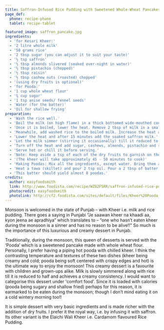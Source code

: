 ```yaml
---
title: Saffron-Infused Rice Pudding with Sweetened Whole-Wheat Pancakes
page_def:
  phone: recipe-phone
  tablet: recipe-tablet

featured_image: saffron_pancake.jpg
ingredients:
  - 'for Kesari Kheer:'
  - '2 litre whole milk'
  - '50 grams rice'
  - '2 tbsp sugar (you can adjust it to suit your taste)'
  - '½ tsp saffron'
  - '½ tbsp almonds slivered (soaked over-night in water)'
  - '½ tbsp pistachio (chopped)'
  - '½ tbsp raisin'
  - '½ tbsp cashew nuts (roasted) chopped'
  - '(using dry fruits is optional)'
  - 'for Pooda:'
  - '1 cup whole wheat flour'
  - '¾ cup sugar'
  - '1 tsp anise seeds/ fennel seeds'
  - 'Water (for the batter)'
  - 'Oil for shallow frying'
preparation:
  - 'Wash the rice well.'
  - 'Boil the milk (on high flame) in a thick bottomed wide-mouthed container stirring it continuously so that it does not burn at the bottom.'
  - 'Once it is boiled, lower the heat. Remove 2 tbsp of milk in a small cup and add saffron to it. Let it soak at least for 10-15 minutes.'
  - 'Meanwhile, add washed rice to the boiled milk. Increase the heat again and keep stirring it till the milk starts to boil again.'
  - 'Lower the heat and after 15 minutes add the soaked saffron milk.'
  - 'Let the milk simmer (stirring it occasionally) till it reduced to half the quantity.'
  - 'Turn off the heat and add sugar, cashews, almonds, pistachio and raisins.'
  - 'Serve hot or chill it before serving.'
  - 'Note: Keep aside a tsp of each of the dry fruits to garnish on the top while serving.'
  - '(The kheer will take approximately 45 - 50 minutes to cook)'
  - 'Making Poodas: Mix all the ingredients, except water. Bring them all together by gradually mixing in the water. The consistency should not be thin but of a pouring consistency.'
  - 'Heat a tawa (skillet) and pour 2 tsp oil. Pour a 2 tbsp of batter over the heated oil. Spread it to a round shape but do not make it very thin. Cook it on medium-low heat. Once the top is done, flip it to cook the other side. If the oil seems less, pour a little bit around the edges.'
  - 'This batter should yield almost 8 poodas.'
credits:
  author: easyfoodsmith
  link: http://www.foodista.com/recipe/WZ82F5RR/saffron-infused-rice-pudding-with-sweetened-whole-wheat-pancakes
  photocredit: easyfoodsmith
  photolink: http://cf2.foodista.com/sites/default/files/Kheer%20Pooda_0.jpg
---
```


Monsoon is welcomed in the state of Punjab – with Kheer i.e. milk and rice pudding. There goes a saying in Punjabi “Je saawan kheer na khaadi aa, kyon jeena ae apradhiya” which translates to – “one who hasn’t eaten kheer during the monsoon is a sinner and has no reason to be alive!!” So much is the importance of this luxurious and creamy dessert in Punjab.

Traditionally, during the monsoon, this queen of desserts is served with the ‘Pooda’ which is a sweetened pancake made with whole wheat flour. Personally, I prefer having a piping hot pooda with chilled kheer. I think the contrasting temperature and textures of these two dishes (kheer being creamy and cold; pooda being soft centered with crispy edges and hot) is the ultimate way to enjoy the monsoon! This creamy dessert is a favourite with children and grown-ups alike. Milk is slowly simmered along with rice till it is reduced to half and achieves a creamy consistency. I would want to categorise this dessert under 'comfort food'. Since it is loaded with calories (pooda being sugary and shallow fried) perhaps for this reason, it is earmarked to be eaten during the monsoon; though I don’t mind eating it on a cold wintery morning too!!

It is simple dessert with very basic ingredients and is made richer with the addition of dry fruits. I prefer it the royal way, i.e. by infusing it with saffron. Its other variant is the Elaichi Wali Kheer i.e. Cardamom flavoured Rice Pudding.

